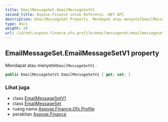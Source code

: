 ```yaml
---
title: EmailMessageSet.EmailMessageSetV1
second_title: Aspose.Finance untuk Referensi .NET API
description: EmailMessageSet Properti. Mendapat atau menyetelEmailMessageSetV1 .
type: docs
weight: 20
url: /id/net/aspose.finance.ofx.profile/emailmessageset/emailmessagesetv1/
---
```

## EmailMessageSet.EmailMessageSetV1 property

Mendapat atau menyetel`EmailMessageSetV1` .

```csharp
public EmailMessageSetV1 EmailMessageSetV1 { get; set; }
```

### Lihat juga

* class [EmailMessageSetV1](../../emailmessagesetv1/)
* class [EmailMessageSet](../)
* ruang nama [Aspose.Finance.Ofx.Profile](../../emailmessageset/)
* perakitan [Aspose.Finance](../../../)


